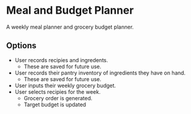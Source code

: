 # Meal and Budget Planner
A weekly meal planner and grocery budget planner.

## Options
- User records recipies and ingredents. 
	- These are saved for future use.
- User records their pantry inventory of ingredients they have on hand. 
	- These are saved for future use.
- User inputs their weekly grocery budget.
- User selects recipies for the week.
	- Grocery order is generated.
	- Target budget is updated 
